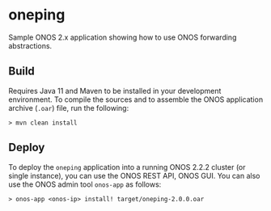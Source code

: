 # oneping
Sample ONOS 2.x application showing how to use ONOS forwarding abstractions.

## Build
Requires Java 11 and Maven to be installed in your development environment.
To compile the sources and to assemble the ONOS application archive (`.oar`) file, run the following:
```
> mvn clean install
```

## Deploy
To deploy the `oneping` application into a running ONOS 2.2.2 cluster (or single instance), you can use the
ONOS REST API, ONOS GUI. You can also use the ONOS admin tool `onos-app` as follows:

```
> onos-app <onos-ip> install! target/oneping-2.0.0.oar
```
